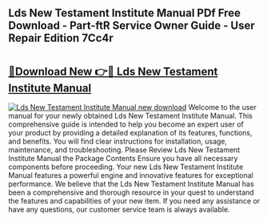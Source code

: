 ## Lds New Testament Institute Manual PDf Free Download - Part-ftR Service Owner Guide - User Repair Edition 7Cc4r

# <h2><a href="http://bc382.oget.top/?id=Lds+New+Testament+Institute+Manual">🔗Download New 👉🔴 Lds New Testament Institute Manual</a></h2>

[![Lds New Testament Institute Manual new download](https://i.imgur.com/5g1atiW.png)](http://bc382.oget.top/?id=Lds+New+Testament+Institute+Manual)
Welcome to the user manual for your newly obtained Lds New Testament Institute Manual. This comprehensive guide is intended to help you become an expert user of your product by providing a detailed explanation of its features, functions, and benefits. You will find clear instructions for installation, usage, maintenance, and troubleshooting. Please Review Lds New Testament Institute Manual the Package Contents Ensure you have all necessary components before proceeding. Your new Lds New Testament Institute Manual features a powerful engine and innovative features for exceptional performance. We believe that the Lds New Testament Institute Manual has been a comprehensive and thorough resource in your quest to understand the features and capabilities of your new item. If you need any assistance or have any questions, our customer service team is always available.
